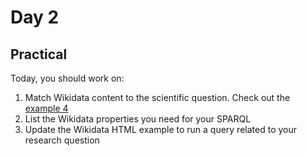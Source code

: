 Day 2
=====

Practical
---------

Today, you should work on:

1. Match Wikidata content to the scientific question. Check out the [example 4](https://github.com/egonw/pils/blob/master/example4.html)
2. List the Wikidata properties you need for your SPARQL
3. Update the Wikidata HTML example to run a query related to your research question
